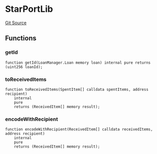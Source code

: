 # StarPortLib
[Git Source](https://github.com/AstariaXYZ/starport/blob/75a84b0e30f9e2164d22fbf3939027de06a1ea1a/src/lib/StarPortLib.sol)


## Functions
### getId


```solidity
function getId(LoanManager.Loan memory loan) internal pure returns (uint256 loanId);
```

### toReceivedItems


```solidity
function toReceivedItems(SpentItem[] calldata spentItems, address recipient)
    internal
    pure
    returns (ReceivedItem[] memory result);
```

### encodeWithRecipient


```solidity
function encodeWithRecipient(ReceivedItem[] calldata receivedItems, address recipient)
    internal
    pure
    returns (ReceivedItem[] memory result);
```

